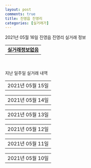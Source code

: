 ```yaml
---
layout: post
comments: true
title: 진영읍 진영리
categories: [실거래가]
---
```


2021년 05월 16일 진영읍 진영리 실거래 정보

<table>
  <tr>
    <td colspan="4" style="font-weight: bold;"><a href="https://search.naver.com/search.naver?query=실거래정보없음">실거래정보없음</a></td>
  </tr>
    
</table>
    
<div style="margin-top: 50px; margin-bottom: 13px">지난 일주일 실거래 내역</div>

  <table style="width: 100%; margin-bottom: 1px">
      <tr class="header">
        <td>2021년 05월 15일</td>
      </tr>
      <tr class="child" style="display: none">
        <td>
            
        <table>
          <tr>
            <td colspan="4" style="font-weight: bold;"><a href="https://search.naver.com/search.naver?query=연합그린파크(3동4동5동)">연합그린파크(3동4동5동)</a></td>
          </tr>

          <tr>
            <td>매매</td>
            <td>2층</td>
            <td>59.39㎡</td>
            <td>계약일 2021-04-26</td>
          </tr>
          <tr>
            <td colspan="4">4,550<br>기존최고가 4,550</td>
          </tr>
    
        </table>
        <table style="margin-top: 5px">
          <tr>
            <td colspan="4" style="font-weight: bold;"><a href="https://search.naver.com/search.naver?query=김해진영휴먼빌아파트">김해진영휴먼빌아파트</a></td>
          </tr>
    
          <tr>
            <td>월세</td>
            <td>4층</td>
            <td>84.9923㎡</td>
            <td>계약일 2021-04-27</td>
          </tr>
          <tr>
            <td colspan="4">75 (1,000)</td>
          </tr>
    
        </table>
    
        </td>
      </tr>
  </table>
    
  <table style="width: 100%; margin-bottom: 1px">
      <tr class="header">
        <td>2021년 05월 14일</td>
      </tr>
      <tr class="child" style="display: none">
        <td>
            
        <table>
          <tr>
            <td colspan="4" style="font-weight: bold;"><a href="https://search.naver.com/search.naver?query=중흥에스-클래스진영1단지">중흥에스-클래스진영1단지</a></td>
          </tr>

          <tr>
            <td>매매</td>
            <td>2층</td>
            <td>59.9769㎡</td>
            <td>계약일 2021-05-10</td>
          </tr>
          <tr>
            <td colspan="4">14,100<br>기존최고가 14,100</td>
          </tr>
    
        </table>
        <table style="margin-top: 5px">
          <tr>
            <td colspan="4" style="font-weight: bold;"><a href="https://search.naver.com/search.naver?query=중흥에스-클래스에코시티">중흥에스-클래스에코시티</a></td>
          </tr>
    
          <tr>
            <td>전세</td>
            <td>7층</td>
            <td>84.9538㎡</td>
            <td>계약일 2021-03-31</td>
          </tr>
          <tr>
            <td colspan="4">12,000</td>
          </tr>
    
        </table>
        <table style="margin-top: 5px">
          <tr>
            <td colspan="4" style="font-weight: bold;"><a href="https://search.naver.com/search.naver?query=진영한림풀에버1단지">진영한림풀에버1단지</a></td>
          </tr>
    
          <tr>
            <td>전세</td>
            <td>26층</td>
            <td>74.9311㎡</td>
            <td>계약일 2021-04-24</td>
          </tr>
          <tr>
            <td colspan="4">19,000</td>
          </tr>
    
        </table>
    
        </td>
      </tr>
  </table>
    
  <table style="width: 100%; margin-bottom: 1px">
      <tr class="header">
        <td>2021년 05월 13일</td>
      </tr>
      <tr class="child" style="display: none">
        <td>
            
        <table>
          <tr>
            <td colspan="4" style="font-weight: bold;"><a href="https://search.naver.com/search.naver?query=김해 진영 동문굿모닝힐 1차">김해 진영 동문굿모닝힐 1차</a></td>
          </tr>

          <tr>
            <td>매매</td>
            <td>9층</td>
            <td>72.57㎡</td>
            <td>계약일 2021-05-06</td>
          </tr>
          <tr>
            <td colspan="4">17,200<br>기존최고가 17,200</td>
          </tr>
    
        </table>
        <table style="margin-top: 5px">
          <tr>
            <td colspan="4" style="font-weight: bold;"><a href="https://search.naver.com/search.naver?query=김해진영코아루">김해진영코아루</a></td>
          </tr>
    
          <tr>
            <td>매매</td>
            <td>14층</td>
            <td>121.0641㎡</td>
            <td>계약일 2021-05-12</td>
          </tr>
          <tr>
            <td colspan="4">30,000<br>기존최고가 30,000</td>
          </tr>
    
        </table>
        <table style="margin-top: 5px">
          <tr>
            <td colspan="4" style="font-weight: bold;"><a href="https://search.naver.com/search.naver?query=수홍하이랜드8차">수홍하이랜드8차</a></td>
          </tr>
    
          <tr>
            <td>매매</td>
            <td>3층</td>
            <td>76.7705㎡</td>
            <td>계약일 2021-05-04</td>
          </tr>
          <tr>
            <td colspan="4">9,700<br>기존최고가 9,700</td>
          </tr>
    
        </table>
        <table style="margin-top: 5px">
          <tr>
            <td colspan="4" style="font-weight: bold;"><a href="https://search.naver.com/search.naver?query=김해 진영 동문굿모닝힐 1차">김해 진영 동문굿모닝힐 1차</a></td>
          </tr>
    
          <tr>
            <td>월세</td>
            <td>16층</td>
            <td>72.57㎡</td>
            <td>계약일 2021-05-02</td>
          </tr>
          <tr>
            <td colspan="4">50 (2,000)</td>
          </tr>
    
        </table>
        <table style="margin-top: 5px">
          <tr>
            <td colspan="4" style="font-weight: bold;"><a href="https://search.naver.com/search.naver?query=중흥에스-클래스에코시티">중흥에스-클래스에코시티</a></td>
          </tr>
    
          <tr>
            <td>전세</td>
            <td>10층</td>
            <td>84.9538㎡</td>
            <td>계약일 2021-05-06</td>
          </tr>
          <tr>
            <td colspan="4">28,000</td>
          </tr>
    
        </table>
    
        </td>
      </tr>
  </table>
    
  <table style="width: 100%; margin-bottom: 1px">
      <tr class="header">
        <td>2021년 05월 12일</td>
      </tr>
      <tr class="child" style="display: none">
        <td>
            
        <table>
          <tr>
            <td colspan="4" style="font-weight: bold;"><a href="https://search.naver.com/search.naver?query=진영자이">진영자이</a></td>
          </tr>

          <tr>
            <td>매매</td>
            <td>12층</td>
            <td>75.8443㎡</td>
            <td>계약일 2021-03-19</td>
          </tr>
          <tr>
            <td colspan="4">21,750<br>기존최고가 21,750</td>
          </tr>
    
        </table>
        <table style="margin-top: 5px">
          <tr>
            <td colspan="4" style="font-weight: bold;"><a href="https://search.naver.com/search.naver?query=진영 이진 캐스빌">진영 이진 캐스빌</a></td>
          </tr>
    
          <tr>
            <td>전세</td>
            <td>19층</td>
            <td>84.919㎡</td>
            <td>계약일 2021-04-11</td>
          </tr>
          <tr>
            <td colspan="4">25,000</td>
          </tr>
    
        </table>
    
        </td>
      </tr>
  </table>
    
  <table style="width: 100%; margin-bottom: 1px">
      <tr class="header">
        <td>2021년 05월 11일</td>
      </tr>
      <tr class="child" style="display: none">
        <td>
            
        <table>
          <tr>
            <td colspan="4" style="font-weight: bold;"><a href="https://search.naver.com/search.naver?query=김해진영코아루">김해진영코아루</a></td>
          </tr>

          <tr>
            <td>매매</td>
            <td>15층</td>
            <td>121.0641㎡</td>
            <td>계약일 2021-04-30</td>
          </tr>
          <tr>
            <td colspan="4">32,000<br>기존최고가 32,000</td>
          </tr>
    
          <tr>
            <td>매매</td>
            <td>5층</td>
            <td>73.0325㎡</td>
            <td>계약일 2021-05-04</td>
          </tr>
          <tr>
            <td colspan="4">18,000<br>기존최고가 18,000</td>
          </tr>
    
        </table>
        <table style="margin-top: 5px">
          <tr>
            <td colspan="4" style="font-weight: bold;"><a href="https://search.naver.com/search.naver?query=신우희가로아파트">신우희가로아파트</a></td>
          </tr>
    
          <tr>
            <td>매매</td>
            <td>6층</td>
            <td>74.8552㎡</td>
            <td>계약일 2021-05-01</td>
          </tr>
          <tr>
            <td colspan="4">19,000<br>기존최고가 19,000</td>
          </tr>
    
        </table>
        <table style="margin-top: 5px">
          <tr>
            <td colspan="4" style="font-weight: bold;"><a href="https://search.naver.com/search.naver?query=중흥에스-클래스에코시티">중흥에스-클래스에코시티</a></td>
          </tr>
    
          <tr>
            <td>매매</td>
            <td>23층</td>
            <td>84.774㎡</td>
            <td>계약일 2021-05-08</td>
          </tr>
          <tr>
            <td colspan="4">34,800<br>기존최고가 34,800</td>
          </tr>
    
          <tr>
            <td>매매</td>
            <td>23층</td>
            <td>84.774㎡</td>
            <td>계약일 2021-05-05</td>
          </tr>
          <tr>
            <td colspan="4">34,800<br>기존최고가 34,800</td>
          </tr>
    
        </table>
        <table style="margin-top: 5px">
          <tr>
            <td colspan="4" style="font-weight: bold;"><a href="https://search.naver.com/search.naver?query=진영 이진 캐스빌">진영 이진 캐스빌</a></td>
          </tr>
    
          <tr>
            <td>매매</td>
            <td>23층</td>
            <td>84.9723㎡</td>
            <td>계약일 2021-04-12</td>
          </tr>
          <tr>
            <td colspan="4">29,500<br>기존최고가 29,500</td>
          </tr>
    
        </table>
        <table style="margin-top: 5px">
          <tr>
            <td colspan="4" style="font-weight: bold;"><a href="https://search.naver.com/search.naver?query=진영한림풀에버1단지">진영한림풀에버1단지</a></td>
          </tr>
    
          <tr>
            <td>매매</td>
            <td>21층</td>
            <td>74.9311㎡</td>
            <td>계약일 2021-05-10</td>
          </tr>
          <tr>
            <td colspan="4">23,000<br>기존최고가 23,000</td>
          </tr>
    
        </table>
        <table style="margin-top: 5px">
          <tr>
            <td colspan="4" style="font-weight: bold;"><a href="https://search.naver.com/search.naver?query=중흥에스-클래스에코시티">중흥에스-클래스에코시티</a></td>
          </tr>
    
          <tr>
            <td>전세</td>
            <td>19층</td>
            <td>84.9538㎡</td>
            <td>계약일 2021-04-08</td>
          </tr>
          <tr>
            <td colspan="4">14,700<br>기존최고가 None</td>
          </tr>
    
        </table>
    
        </td>
      </tr>
  </table>
    
  <table style="width: 100%; margin-bottom: 1px">
      <tr class="header">
        <td>2021년 05월 10일</td>
      </tr>
      <tr class="child" style="display: none">
        <td>
            
        <table>
          <tr>
            <td colspan="4" style="font-weight: bold;"><a href="https://search.naver.com/search.naver?query=실거래정보없음">실거래정보없음</a></td>
          </tr>

        </table>
    
        </td>
      </tr>
  </table>
    


